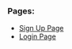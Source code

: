 ### Pages:
- [Sign Up Page](https://ezforriz.github.io/brainfk-for-noobs/auth/signup)
- [Login Page](https://ezforriz.github.io/brainfk-for-noobs/auth/login)
